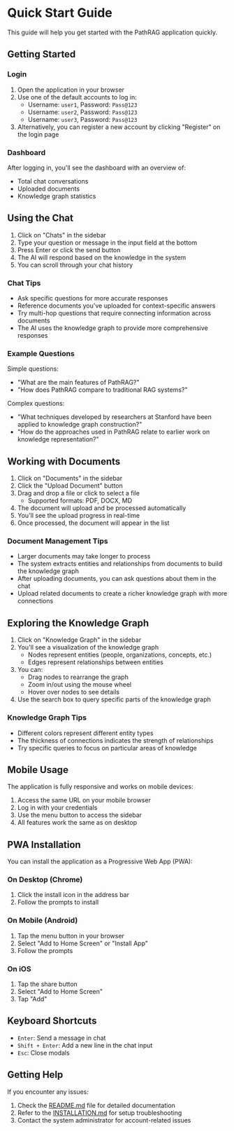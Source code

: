 # Quick Start Guide

This guide will help you get started with the PathRAG application quickly.

## Getting Started

### Login

1. Open the application in your browser
2. Use one of the default accounts to log in:
   - Username: `user1`, Password: `Pass@123`
   - Username: `user2`, Password: `Pass@123`
   - Username: `user3`, Password: `Pass@123`
3. Alternatively, you can register a new account by clicking "Register" on the login page

### Dashboard

After logging in, you'll see the dashboard with an overview of:
- Total chat conversations
- Uploaded documents
- Knowledge graph statistics

## Using the Chat

1. Click on "Chats" in the sidebar
2. Type your question or message in the input field at the bottom
3. Press Enter or click the send button
4. The AI will respond based on the knowledge in the system
5. You can scroll through your chat history

### Chat Tips

- Ask specific questions for more accurate responses
- Reference documents you've uploaded for context-specific answers
- Try multi-hop questions that require connecting information across documents
- The AI uses the knowledge graph to provide more comprehensive responses

### Example Questions

Simple questions:
- "What are the main features of PathRAG?"
- "How does PathRAG compare to traditional RAG systems?"

Complex questions:
- "What techniques developed by researchers at Stanford have been applied to knowledge graph construction?"
- "How do the approaches used in PathRAG relate to earlier work on knowledge representation?"

## Working with Documents

1. Click on "Documents" in the sidebar
2. Click the "Upload Document" button
3. Drag and drop a file or click to select a file
   - Supported formats: PDF, DOCX, MD
4. The document will upload and be processed automatically
5. You'll see the upload progress in real-time
6. Once processed, the document will appear in the list

### Document Management Tips

- Larger documents may take longer to process
- The system extracts entities and relationships from documents to build the knowledge graph
- After uploading documents, you can ask questions about them in the chat
- Upload related documents to create a richer knowledge graph with more connections

## Exploring the Knowledge Graph

1. Click on "Knowledge Graph" in the sidebar
2. You'll see a visualization of the knowledge graph
   - Nodes represent entities (people, organizations, concepts, etc.)
   - Edges represent relationships between entities
3. You can:
   - Drag nodes to rearrange the graph
   - Zoom in/out using the mouse wheel
   - Hover over nodes to see details
4. Use the search box to query specific parts of the knowledge graph

### Knowledge Graph Tips

- Different colors represent different entity types
- The thickness of connections indicates the strength of relationships
- Try specific queries to focus on particular areas of knowledge

## Mobile Usage

The application is fully responsive and works on mobile devices:

1. Access the same URL on your mobile browser
2. Log in with your credentials
3. Use the menu button to access the sidebar
4. All features work the same as on desktop

## PWA Installation

You can install the application as a Progressive Web App (PWA):

### On Desktop (Chrome)

1. Click the install icon in the address bar
2. Follow the prompts to install

### On Mobile (Android)

1. Tap the menu button in your browser
2. Select "Add to Home Screen" or "Install App"
3. Follow the prompts

### On iOS

1. Tap the share button
2. Select "Add to Home Screen"
3. Tap "Add"

## Keyboard Shortcuts

- `Enter`: Send a message in chat
- `Shift + Enter`: Add a new line in the chat input
- `Esc`: Close modals

## Getting Help

If you encounter any issues:

1. Check the [README.md](README.md) file for detailed documentation
2. Refer to the [INSTALLATION.md](INSTALLATION.md) for setup troubleshooting
3. Contact the system administrator for account-related issues
